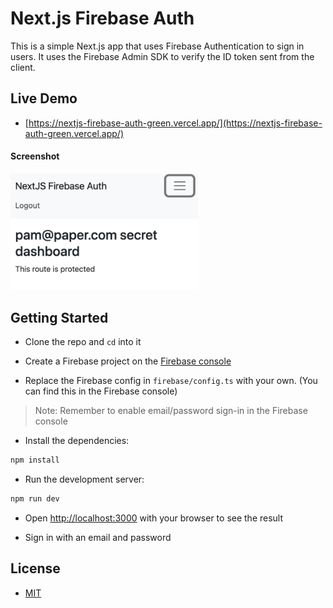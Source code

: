 # Next.js Firebase Auth

This is a simple Next.js app that uses Firebase Authentication to sign in users. It uses the Firebase Admin SDK to verify the ID token sent from the client.

## Live Demo

- [https://nextjs-firebase-auth-green.vercel.app/](https://nextjs-firebase-auth-green.vercel.app/)

#### Screenshot

<img src="screenshot.png" alt="screenshot" width="300">

## Getting Started

- Clone the repo and `cd` into it

- Create a Firebase project on the [Firebase console](https://console.firebase.google.com/)

- Replace the Firebase config in `firebase/config.ts` with your own. (You can find this in the Firebase console)

> Note: Remember to enable email/password sign-in in the Firebase console

- Install the dependencies:

```bash
npm install
```

- Run the development server:

```bash
npm run dev
```

- Open [http://localhost:3000](http://localhost:3000) with your browser to see the result

- Sign in with an email and password

## License

- [MIT](LICENSE.md)
